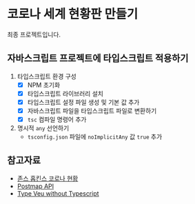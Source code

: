 # 코로나 세계 현황판 만들기

최종 프로젝트입니다.

## 자바스크립트 프로젝트에 타입스크립트 적용하기

1. 타입스크립트 환경 구성
   - [x] NPM 초기화
   - [x] 타입스크립트 라이브러리 설치
   - [x] 타입스크립트 설정 파일 생성 및 기본 값 추가
   - [x] 자바스크립트 파일을 타입스크립트 파일로 변환하기
   - [x] `tsc` 컴파일 명령어 추가
2. 명시적 `any` 선언하기
   - `tsconfig.json` 파일에 `noImplicitAny` 값 `true` 추가

## 참고자료

- [존스 홉킨스 코로나 현황](https://coronavirus.jhu.edu/map.html)
- [Postmap API](https://documenter.getpostman.com/view/10808728/SzS8rjbc)
- [Type Veu without Typescript](https://blog.usejournal.com/type-vue-without-typescript-b2b49210f0b)
